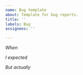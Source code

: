 ```yaml
---
name: Bug template
about: Template for bug reports.
title: ''
labels: Bug
assignees: ''

---
```

*When*
  <insert context>
  
*I expected* 
  <insert expected behavior>
    
*But actually*
  <insert actual behavior>
    
